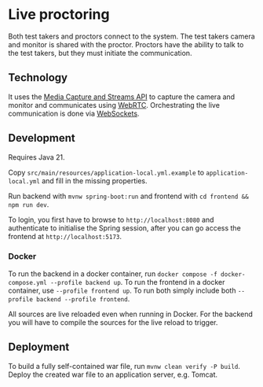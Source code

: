 # Live proctoring
Both test takers and proctors connect to the system. The test takers camera
and monitor is shared with the proctor. Proctors have the ability to talk to the
test takers, but they must initiate the communication.

## Technology
It uses the [Media Capture and Streams API](https://developer.mozilla.org/en-US/docs/Web/API/Media_Capture_and_Streams_API)
to capture the camera and monitor and communicates using [WebRTC](https://developer.mozilla.org/en-US/docs/Web/API/WebRTC_API).
Orchestrating the live communication is done via [WebSockets](https://developer.mozilla.org/en-US/docs/Web/API/WebSockets_API).

## Development
Requires Java 21.

Copy `src/main/resources/application-local.yml.example` to `application-local.yml` and fill in the missing properties.

Run backend with `mvnw spring-boot:run` and frontend with `cd frontend && npm run dev`.

To login, you first have to browse to `http://localhost:8080` and authenticate
to initialise the Spring session, after you can go access the frontend at `http://localhost:5173`.

### Docker
To run the backend in a docker container, run `docker compose -f docker-compose.yml --profile backend up`.
To run the frontend in a docker container, use `--profile frontend up`.
To run both simply include both `--profile backend --profile frontend`.

All sources are live reloaded even when running in Docker. For the backend you will have to compile the sources for the
live reload to trigger.

## Deployment
To build a fully self-contained war file, run `mvnw clean verify -P build`.
Deploy the created war file to an application server, e.g. Tomcat.
